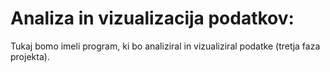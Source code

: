 # Analiza in vizualizacija podatkov: #
Tukaj bomo imeli program, ki bo analiziral in vizualiziral podatke (tretja faza projekta).

